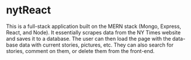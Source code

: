 # nytReact

This is a full-stack application built on the MERN stack (Mongo, Express, React, and Node).  It essentially scrapes data from the NY Times website and saves it to a database.  The user can then load the page with the data-base data with current stories, pictures, etc.  They can also search for stories, comment on them, or delete them from the front-end.
